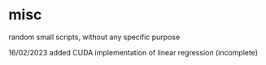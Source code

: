 # misc
random small scripts, without any specific purpose

16/02/2023  added CUDA implementation of linear regression (incomplete)

